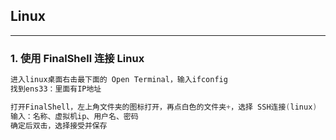 ## Linux
---
### 1. 使用 FinalShell 连接 Linux
```c
进入linux桌面右击最下面的 Open Terminal，输入ifconfig
找到ens33：里面有IP地址

打开FinalShell，左上角文件夹的图标打开，再点白色的文件夹+，选择 SSH连接(linux)
输入：名称、虚拟机ip、用户名、密码
确定后双击，选择接受并保存
```